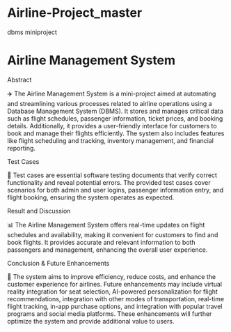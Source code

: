 # Airline-Project_master
dbms miniproject

# Airline Management System
Abstract

✈️ The Airline Management System is a mini-project aimed at automating and streamlining various processes related to airline operations using a Database Management System (DBMS). It stores and manages critical data such as flight schedules, passenger information, ticket prices, and booking details. Additionally, it provides a user-friendly interface for customers to book and manage their flights efficiently. The system also includes features like flight scheduling and tracking, inventory management, and financial reporting.

Test Cases

🧪 Test cases are essential software testing documents that verify correct functionality and reveal potential errors. The provided test cases cover scenarios for both admin and user logins, passenger information entry, and flight booking, ensuring the system operates as expected.

Result and Discussion

📊 The Airline Management System offers real-time updates on flight schedules and availability, making it convenient for customers to find and book flights. It provides accurate and relevant information to both passengers and management, enhancing the overall user experience.

Conclusion & Future Enhancements

🚀 The system aims to improve efficiency, reduce costs, and enhance the customer experience for airlines. Future enhancements may include virtual reality integration for seat selection, AI-powered personalization for flight recommendations, integration with other modes of transportation, real-time flight tracking, in-app purchase options, and integration with popular travel programs and social media platforms. These enhancements will further optimize the system and provide additional value to users.
